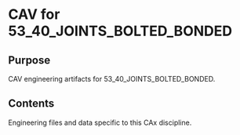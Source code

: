 # CAV for 53_40_JOINTS_BOLTED_BONDED

## Purpose
CAV engineering artifacts for 53_40_JOINTS_BOLTED_BONDED.

## Contents
Engineering files and data specific to this CAx discipline.
